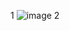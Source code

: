1 ![image](https://github.com/Dedok35/semestr5/assets/113089428/9f3bbe50-f943-4f1f-8868-c21981f37111)
2 
